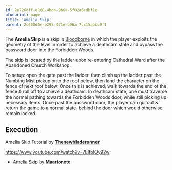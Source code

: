 ```yaml
---
id: 2e726dff-e168-4bda-9b6a-5f02a6edbf1e
blueprint: page
title: 'Amelia Skip'
parent: 2c658d5e-b295-471e-b96a-7cc15abbc9f1
---
```

The **Amelia Skip** is a skip in [Bloodborne](/bloodborne) in which the player exploits the geometry of the level in order to achieve a deathcam state and bypass the password door into the Forbidden Woods.

The skip is located by the ladder upon re-entering Cathedral Ward after the Abandoned Church Workshop.

To setup: open the gate past the ladder, then climb up the ladder past the Numbing Mist pickup onto the roof below, then land the character on the fence of next roof below. Once this is achieved, walk towards the end of the fence & roll off to achieve a deathcam. In deathcam state, one must traverse the normal pathing towards the Forbidden Woods door, while still picking up necessary items. Once past the password door, the player can quitout & return the game to a normal state, behind the door which would otherwise remain locked.

## Execution

Amelia Skip Tutorial  by [**Thenewbladerunner**](https://youtu.be/7EItbIOy92w)

https://www.youtube.com/watch?v=7EItbIOy92w

- [Amelia Skip](https://www.youtube.com/watch?v=QKi9O2wDVtQ)  by [**Maarionete**](https://www.twitch.tv/maarionete)
